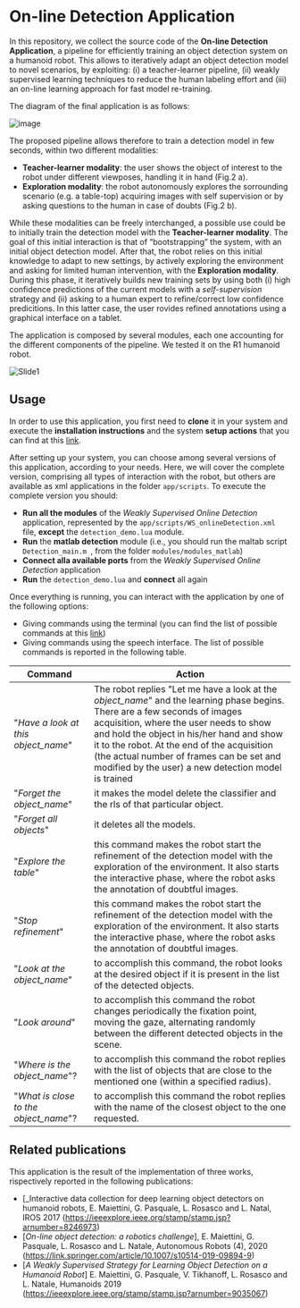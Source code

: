 # On-line Detection Application
In this repository, we collect the source code of the **On-line Detection Application**, a pipeline for efficiently training an object detection system on a humanoid robot. This allows to iteratively adapt an object detection model to novel scenarios, by exploiting: (i) a teacher-learner pipeline, (ii) weakly supervised learning techniques to reduce the human labeling effort and (iii) an on-line learning approach for fast model re-training. 

The diagram of the final application is as follows:

![image](https://user-images.githubusercontent.com/3706242/108543828-e4678980-72e5-11eb-9c5d-10968c46e997.png)

The proposed pipeline allows therefore to train a detection model in few seconds, within two different modalities:
- **Teacher-learner modality**: the user shows the object of interest to the robot under different viewposes, handling it in hand (Fig.2 a).
- **Exploration modality**: the robot autonomously explores the sorrounding scenario (e.g. a table-top) acquiring images with self supervision or by asking questions to the human in case of doubts (Fig.2 b). 

While these modalities can be freely interchanged, a possible use could be to initially train the detection model with the **Teacher-learner modality**. The goal of this initial interaction is that of “bootstrapping” the system, with an initial object detection model. After that, the robot relies on this initial knowledge to adapt to new settings, by actively exploring the environment and asking for limited human intervention, with the **Exploration modality**. During this phase, it iteratively builds new training sets by using both (i) high confidence predictions of the current models with a _self-supervision_ strategy and (ii) asking to a human expert to refine/correct low confidence predicitions. In this latter case, the user rovides refined annotations using a graphical interface on a tablet.

The application is composed by several modules, each one accounting for the different components of the pipeline. We tested it on the R1 humanoid robot. 

![Slide1](https://user-images.githubusercontent.com/3706242/108711056-1ad71b80-7515-11eb-838d-905009ee57a6.jpg)


## Usage
In order to use this application, you first need to **clone** it in your system and execute the **installation instructions** and the system **setup actions** that you can find at this [link](https://github.com/Arya07/online-detection-demo/blob/main/INSTALL.md).

After setting up your system, you can choose among several versions of this application, according to your needs. Here, we will cover the complete version, comprising all types of interaction with the robot, but others are available as xml applications in the folder `app/scripts`. To execute the complete version you should:
- **Run all the modules** of the _Weakly Supervised Online Detection_ application, represented by the `app/scripts/WS_onlineDetection.xml` file, **except** the `detection_demo.lua` module.
- **Run** the **matlab detection** module (i.e., you should run the maltab script `Detection_main.m `, from the folder `modules/modules_matlab`)
- **Connect alla available ports** from the _Weakly Supervised Online Detection_ application
- **Run** the `detection_demo.lua` and **connect** all again

Once everything is running, you can interact with the application by one of the following options:
- Giving commands using the terminal (you can find the list of possible commands at this [link](https://github.com/Arya07/online-detection-demo/blob/main/MODULES_GUIDE.md#detection_demolua)) 
- Giving commands using the speech interface. The list of possible commands is reported in the following table.

| Command | Action | 
|-|-|
| "_Have a look at this *object_name*_" | The robot replies "Let me have a look at the *object_name*" and the learning phase begins. There are a few seconds of images acquisition, where the user needs to show and hold the object in his/her hand and show it to the robot. At the end of the acquisition (the actual number of frames can be set and modified by the user) a new detection model is trained|
|"_Forget the *object_name*_" |it makes the model delete the classifier and the rls of that particular object. |
|"_Forget all objects_" |it deletes all the models. | 
|  "_Explore the table_"| this command makes the robot start the refinement of the detection model with the exploration of the environment. It also starts the interactive phase, where the robot asks the annotation of doubtful images. |
| "_Stop refinement_" |this command makes the robot start the refinement of the detection model with the exploration of the environment. It also starts the interactive phase, where the robot asks the annotation of doubtful images. |
| "_Look at the *object_name*_" | to accomplish this command, the robot looks at the desired object if it is present in the list of the detected objects. |
|"_Look around_" | to accomplish this command the robot changes periodically the fixation point, moving the gaze, alternating randomly between the different detected objects in the scene. |
| "_Where is the *object_name*_"? | to accomplish this command the robot replies with the list of objects that are close to the mentioned one (within a specified radius). |
| "_What is close to the *object_name*_"? | to accomplish this command the robot replies with the name of the closest object to the one requested. |

## Related publications

This application is the result of the implementation of three works, rispectively reported in the following publications:
- [_Interactive data collection for deep learning object detectors on humanoid robots, E. Maiettini, G. Pasquale, L. Rosasco and L. Natal, IROS 2017 (https://ieeexplore.ieee.org/stamp/stamp.jsp?arnumber=8246973)
- [_On-line object detection: a robotics challenge_], E. Maiettini, G. Pasquale, L. Rosasco and L. Natale, Autonomous Robots (4), 2020 (https://link.springer.com/article/10.1007/s10514-019-09894-9)
- [_A Weakly Supervised Strategy for Learning Object Detection on a Humanoid Robot_] E. Maiettini, G. Pasquale, V. Tikhanoff, L. Rosasco and L. Natale, Humanoids 2019 (https://ieeexplore.ieee.org/stamp/stamp.jsp?arnumber=9035067)


